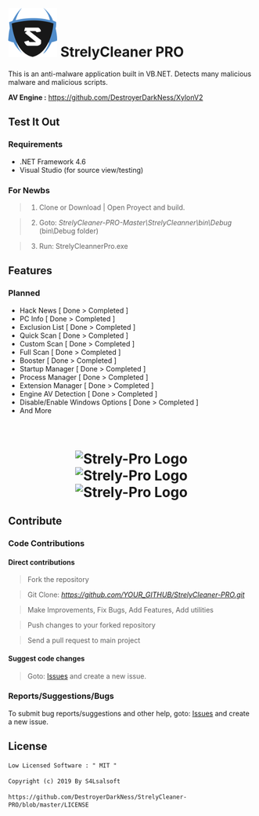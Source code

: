 <h1 align="LEFT">
	<br>
	<img src="https://github.com/DestroyerDarkNess/StrelyCleaner-PRO/blob/main/97e742bc-7ce9-582a-9fd7-422b1c72235d.png?raw=true" alt="Strely-Pro Logo" width="100" height="100">
	StrelyCleaner PRO
</h1>


This is an anti-malware application built in VB.NET. Detects many malicious malware and malicious scripts.

**AV Engine :** https://github.com/DestroyerDarkNess/XylonV2 

## Test It Out

### Requirements

- .NET Framework 4.6
- Visual Studio (for source view/testing)

### For Newbs

> 1. Clone or Download | Open Proyect and build.

> 2. Goto: *StrelyCleaner-PRO-Master\StrelyCleanner\bin\Debug* (bin\Debug folder)

> 3. Run: StrelyCleannerPro.exe

## Features

### Planned

- Hack News            [ Done > Completed ]
- PC Info              [ Done > Completed ]
- Exclusion List       [ Done > Completed ]
- Quick Scan           [ Done > Completed ]
- Custom Scan          [ Done > Completed ]
- Full Scan            [ Done > Completed ]
- Booster              [ Done > Completed ]
- Startup Manager      [ Done > Completed ]
- Process Manager      [ Done > Completed ]
- Extension Manager    [ Done > Completed ]
- Engine AV Detection  [ Done > Completed ]
- Disable/Enable Windows Options [ Done > Completed ]
- And More

<h1 align="center">
	<br>
	<img src="https://content.toolslib.net/content/img/1-screenshots/87b431e8-5623-59da-b6cc-aae2ee32c9d9.png?s=a88de71ffb194f554611f9074879ba1a" alt="Strely-Pro Logo" width="753" height="560">
	<br>
        <img src="https://content.toolslib.net/content/img/1-screenshots/a12620cc-6955-59f0-ba68-053f0a03b14c.png?s=0d1f56db7d38dc01a93b265fe878a300" alt="Strely-Pro Logo" width="753" height="560">
        <br>
        <img src="https://content.toolslib.net/content/img/1-screenshots/3a3f709c-798d-5e60-a689-3c25769156ed.png?s=56001d951877db15fc6ffdd11c89a092" alt="Strely-Pro Logo" width="753" height="560">
</h1>

## Contribute

### Code Contributions

#### Direct contributions

> Fork the repository

> Git Clone: *https://github.com/YOUR_GITHUB/StrelyCleaner-PRO.git*

> Make Improvements, Fix Bugs, Add Features, Add utilities

> Push changes to your forked repository

> Send a pull request to main project

#### Suggest code changes

> Goto: [Issues](https://github.com/DestroyerDarkNess/StrelyCleaner-PRO/issues) and create a new issue.

### Reports/Suggestions/Bugs
To submit bug reports/suggestions and other help, goto: [Issues](https://github.com/DestroyerDarkNess/StrelyCleaner-PRO/issues) and create a new issue.

## License
```
Low Licensed Software : " MIT "

Copyright (c) 2019 By S4Lsalsoft

https://github.com/DestroyerDarkNess/StrelyCleaner-PRO/blob/master/LICENSE
```

